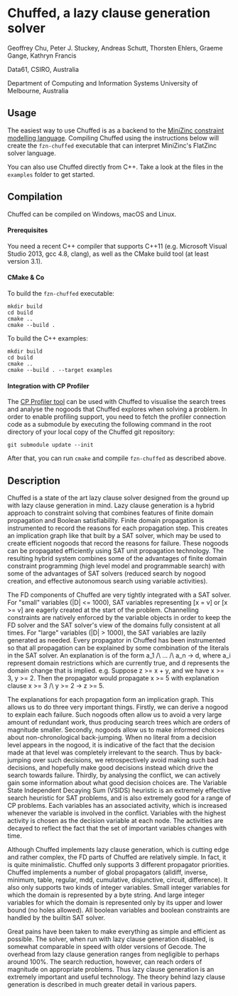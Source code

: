 # Chuffed, a lazy clause generation solver

Geoffrey Chu, Peter J. Stuckey, Andreas Schutt, Thorsten Ehlers, Graeme Gange, Kathryn Francis

Data61, CSIRO, Australia

Department of Computing and Information Systems
University of Melbourne, Australia

## Usage

The easiest way to use Chuffed is as a backend to the [MiniZinc constraint modelling language](http://www.minizinc.org). Compiling Chuffed using the
instructions below will create the `fzn-chuffed` executable that can interpret
MiniZinc's FlatZinc solver language.

You can also use Chuffed directly from C++. Take a look at the files in the
`examples` folder to get started.

## Compilation

Chuffed can be compiled on Windows, macOS and Linux.

#### Prerequisites

You need a recent C++
compiler that supports C++11 (e.g. Microsoft Visual Studio 2013, gcc 4.8, clang), as well as the CMake build tool (at least version 3.1).

#### CMake & Co

To build the `fzn-chuffed` executable:

    mkdir build
    cd build
    cmake ..
    cmake --build .

To build the C++ examples:

    mkdir build
    cd build
    cmake ..
    cmake --build . --target examples

#### Integration with CP Profiler

The [CP Profiler tool](https://github.com/cp-profiler) can be used with Chuffed
to visualise the search trees and analyse the nogoods that Chuffed explores
when solving a problem. In order to enable profiling support, you need to fetch the profiler connection code as a submodule by executing the following command
in the root directory of your local copy of the Chuffed git repository:

    git submodule update --init

After that, you can run `cmake` and compile `fzn-chuffed` as described above.

## Description

Chuffed is a state of the art lazy clause solver designed from the ground up
with lazy clause generation in mind. Lazy clause generation is a hybrid
approach to constraint solving that combines features of finite domain
propagation and Boolean satisfiability. Finite domain propagation is
instrumented to record the reasons for each propagation step. This creates an
implication graph like that built by a SAT solver, which may be used to create
efficient nogoods that record the reasons for failure. These nogoods can be
propagated efficiently using SAT unit propagation technology. The resulting
hybrid system combines some of the advantages of finite domain constraint
programming (high level model and programmable search) with some of the
advantages of SAT solvers (reduced search by nogood creation, and effective
autonomous search using variable activities).

The FD components of Chuffed are very tightly integrated with a SAT solver. For
"small" variables (|D| <= 1000), SAT variables representing [x = v] or [x >= v]
are eagerly created at the start of the problem. Channelling constraints are
natively enforced by the variable objects in order to keep the FD solver and
the SAT solver's view of the domains fully consistent at all times. For "large"
variables (|D| > 1000), the SAT variables are lazily generated as needed. Every
propagator in Chuffed has been instrumented so that all propagation can be
explained by some combination of the literals in the SAT solver. An explanation
is of the form a_1 /\ ... /\ a_n -> d, where a_i represent domain restrictions
which are currently true, and d represents the domain change that is implied.
e.g. Suppose z >= x + y, and we have x >= 3, y >= 2. Then the propagator would
propagate x >= 5 with explanation clause x >= 3 /\ y >= 2 -> z >= 5.

The explanations for each propagation form an implication graph. This allows us
to do three very important things. Firstly, we can derive a nogood to explain
each failure. Such nogoods often allow us to avoid a very large amount of
redundant work, thus producing search trees which are orders of magnitude
smaller. Secondly, nogoods allow us to make informed choices about
non-chronological back-jumping. When no literal from a decision level appears
in the nogood, it is indicative of the fact that the decision made at that
level was completely irrelevant to the search. Thus by back-jumping over such
decisions, we retrospectively avoid making such bad decisions, and hopefully
make good decisions instead which drive the search towards failure. Thirdly, by
analysing the conflict, we can actively gain some information about what good
decision choices are. The Variable State Independent Decaying Sum (VSIDS)
heuristic is an extremely effective search heuristic for SAT problems, and is
also extremely good for a range of CP problems. Each variables has an
associated activity, which is increased whenever the variable is involved in
the conflict. Variables with the highest activity is chosen as the decision
variable at each node. The activities are decayed to reflect the fact that the
set of important variables changes with time.

Although Chuffed implements lazy clause generation, which is cutting edge and
rather complex, the FD parts of Chuffed are relatively simple. In fact, it is
quite minimalistic. Chuffed only supports 3 different propagator priorities.
Chuffed implements a number of global propagators (alldiff, inverse,
minimum, table, regular, mdd, cumulative, disjunctive, circuit, difference). 
It also only supports two kinds of integer variables. Small integer variables 
for which the domain is represented by a byte string.
And large integer variables for which the domain is represented only by its
upper and lower bound (no holes allowed). All boolean variables and boolean
constraints are handled by the builtin SAT solver.

Great pains have been taken to make everything as simple and efficient as
possible. The solver, when run with lazy clause generation disabled, is
somewhat comparable in speed with older versions of Gecode. The overhead from
lazy clause generation ranges from negligible to perhaps around 100%. The
search reduction, however, can reach orders of magnitude on appropriate
problems. Thus lazy clause generation is an extremely important and useful
technology. The theory behind lazy clause generation is described in much
greater detail in various papers.
